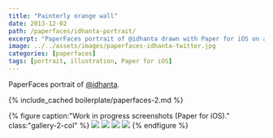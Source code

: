 ```yaml
---
title: "Painterly orange wall"
date: 2013-12-02
path: /paperfaces/idhanta-portrait/
excerpt: "PaperFaces portrait of @idhanta drawn with Paper for iOS on an iPad."
image: ../../assets/images/paperfaces-idhanta-twitter.jpg
categories: [paperfaces]
tags: [portrait, illustration, Paper for iOS]
---
```


PaperFaces portrait of [@idhanta](https://twitter.com/idhanta).

{% include_cached boilerplate/paperfaces-2.md %}

{% figure caption:"Work in progress screenshots (Paper for iOS)." class:"gallery-2-col" %}
[![](../../assets/images/paperfaces-idhanta-process-1-600.jpg)](../../assets/images/paperfaces-idhanta-process-1-lg.jpg)
[![](../../assets/images/paperfaces-idhanta-process-2-600.jpg)](../../assets/images/paperfaces-idhanta-process-2-lg.jpg)
[![](../../assets/images/paperfaces-idhanta-process-3-600.jpg)](../../assets/images/paperfaces-idhanta-process-3-lg.jpg)
[![](../../assets/images/paperfaces-idhanta-process-4-600.jpg)](../../assets/images/paperfaces-idhanta-process-4-lg.jpg)
{% endfigure %}
